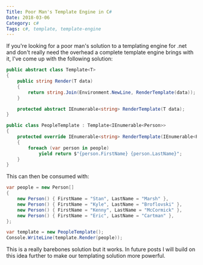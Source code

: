 ```yaml
---
Title: Poor Man's Template Engine in C#
Date: 2018-03-06
Category: c#
Tags: c#, template, template-engine
---
```


If you're looking for a poor man's solution to a templating engine for .net and don't really need
the overhead a complete template engine brings with it, I've come up with the following solution:

```c#
public abstract class Template<T>
{
    public string Render(T data)
    {
        return string.Join(Environment.NewLine, RenderTemplate(data));
    }

    protected abstract IEnumerable<string> RenderTemplate(T data);
}

public class PeopleTemplate : Template<IEnumerable<Person>>
{
    protected override IEnumerable<string> RenderTemplate(IEnumerable<Person> people)
    {
        foreach (var person in people)
            yield return $"{person.FirstName} {person.LastName}";
    }
}
```

This can then be consumed with:

```c#
var people = new Person[]
{
    new Person() { FirstName = "Stan", LastName = "Marsh" },
    new Person() { FirstName = "Kyle", LastName = "Broflovski" },
    new Person() { FirstName = "Kenny", LastName = "McCormick" },
    new Person() { FirstName = "Eric", LastName = "Cartman" },
};

var template = new PeopleTemplate();
Console.WriteLine(template.Render(people));
```

This is a really barebones solution but it works. In future posts I will build on
this idea further to make our templating solution more powerful.
